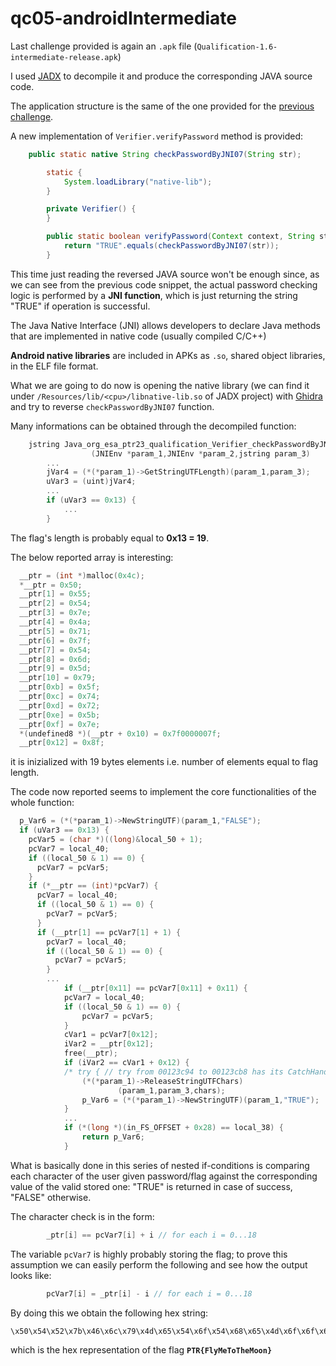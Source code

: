 # qc05-androidIntermediate

Last challenge provided is again an ```.apk``` file (```Qualification-1.6-intermediate-release.apk```)

I used [JADX](https://github.com/skylot/jadx) to decompile it and produce the corresponding JAVA source code.

The application structure is the same of the one provided for the [previous challenge](./qc03-androidTrivial.md).

A new implementation of ```Verifier.verifyPassword``` method is provided:

```java
    public static native String checkPasswordByJNI07(String str);

        static {
            System.loadLibrary("native-lib");
        }

        private Verifier() {
        }

        public static boolean verifyPassword(Context context, String str) {
            return "TRUE".equals(checkPasswordByJNI07(str));
        }
```

This time just reading the reversed JAVA source won't be enough since, as we can see from the previous code snippet, the actual password checking logic is performed by a **JNI function**, which is just returning the string "TRUE" if operation is successful.

The Java Native Interface (JNI) allows developers to declare Java methods that are implemented in native code (usually compiled C/C++)

**Android native libraries** are included in APKs as ```.so```, shared object libraries, in the ELF file format.

What we are going to do now is opening the native library (we can find it under ```/Resources/lib/<cpu>/libnative-lib.so``` of JADX project) with [Ghidra](https://ghidra-sre.org/) and try to reverse ```checkPasswordByJNI07``` function.

Many informations can be obtained through the decompiled function:

```c
    jstring Java_org_esa_ptr23_qualification_Verifier_checkPasswordByJNI07
                  (JNIEnv *param_1,JNIEnv *param_2,jstring param_3)
        ...
        jVar4 = (*(*param_1)->GetStringUTFLength)(param_1,param_3);
        uVar3 = (uint)jVar4;
        ...
        if (uVar3 == 0x13) {
            ...
        }
```

The flag's length is probably equal to **0x13 = 19**.

The below reported array is interesting:

```c
  __ptr = (int *)malloc(0x4c);
  *__ptr = 0x50;
  __ptr[1] = 0x55;
  __ptr[2] = 0x54;
  __ptr[3] = 0x7e;
  __ptr[4] = 0x4a;
  __ptr[5] = 0x71;
  __ptr[6] = 0x7f;
  __ptr[7] = 0x54;
  __ptr[8] = 0x6d;
  __ptr[9] = 0x5d;
  __ptr[10] = 0x79;
  __ptr[0xb] = 0x5f;
  __ptr[0xc] = 0x74;
  __ptr[0xd] = 0x72;
  __ptr[0xe] = 0x5b;
  __ptr[0xf] = 0x7e;
  *(undefined8 *)(__ptr + 0x10) = 0x7f0000007f;
  __ptr[0x12] = 0x8f;
```

it is inizialized with 19 bytes elements i.e. number of elements equal to flag length.

The code now reported seems to implement the core functionalities of the whole function:

```c
  p_Var6 = (*(*param_1)->NewStringUTF)(param_1,"FALSE");
  if (uVar3 == 0x13) {
    pcVar5 = (char *)((long)&local_50 + 1);
    pcVar7 = local_40;
    if ((local_50 & 1) == 0) {
      pcVar7 = pcVar5;
    }
    if (*__ptr == (int)*pcVar7) {
      pcVar7 = local_40;
      if ((local_50 & 1) == 0) {
        pcVar7 = pcVar5;
      }
      if (__ptr[1] == pcVar7[1] + 1) {
        pcVar7 = local_40;
        if ((local_50 & 1) == 0) {
          pcVar7 = pcVar5;
        }
        ...
            if (__ptr[0x11] == pcVar7[0x11] + 0x11) {
            pcVar7 = local_40;
            if ((local_50 & 1) == 0) {
                pcVar7 = pcVar5;
            }
            cVar1 = pcVar7[0x12];
            iVar2 = __ptr[0x12];
            free(__ptr);
            if (iVar2 == cVar1 + 0x12) {
            /* try { // try from 00123c94 to 00123cb8 has its CatchHandler @ 00123d08 */
                (*(*param_1)->ReleaseStringUTFChars)
                        (param_1,param_3,chars);
                p_Var6 = (*(*param_1)->NewStringUTF)(param_1,"TRUE");
            }
            ...
            if (*(long *)(in_FS_OFFSET + 0x28) == local_38) {
                return p_Var6;
            }
```

What is basically done in this series of nested if-conditions is comparing each character of the user given password/flag against the corresponding value of the valid stored one: "TRUE" is returned in case of success, "FALSE" otherwise.

The character check is in the form:

```c
        _ptr[i] == pcVar7[i] + i // for each i = 0...18
```

The variable ```pcVar7``` is highly probably storing the flag; to prove this assumption we can easily perform the following and see how the output looks like:

```c
        pcVar7[i] = _ptr[i] - i // for each i = 0...18
```

By doing this we obtain the following hex string: 
    
    \x50\x54\x52\x7b\x46\x6c\x79\x4d\x65\x54\x6f\x54\x68\x65\x4d\x6f\x6f\x6e\x7d\x0a

which is the hex representation of the flag **```PTR{FlyMeToTheMoon}```**
